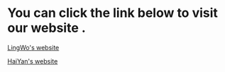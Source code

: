 # You can click the link below to visit our website .

[LingWo's website](https://gdoulingwo.github.io)

[HaiYan's website](https://gdouhyteam.github.io/new/)
